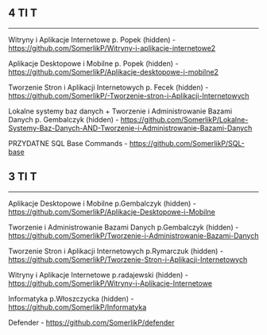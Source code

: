 4 TI T
--
***

Witryny i Aplikacje Internetowe p. Popek (hidden) - https://github.com/SomerlikP/Witryny-i-aplikacje-internetowe2

Aplikacje Desktopowe i Mobilne p. Popek (hidden) - https://github.com/SomerlikP/Aplikacje-desktopowe-i-mobilne2

Tworzenie Stron i Aplikacji Internetowych p. Fecek (hidden) - https://github.com/SomerlikP/-Tworzenie-stron-i-Aplikacji-Internetowych

Lokalne systemy baz danych + Tworzenie i Administrowanie Bazami Danych p. Gembalczyk (hidden) - https://github.com/SomerlikP/Lokalne-Systemy-Baz-Danych-AND-Tworzenie-i-Administrowanie-Bazami-Danych

PRZYDATNE
SQL Base Commands - https://github.com/SomerlikP/SQL-base

3 TI T
--
***

Aplikacje Desktopowe i Mobilne p.Gembalczyk (hidden) - https://github.com/SomerlikP/Aplikacje-Desktopowe-i-Mobilne

Tworzenie i Administrowanie Bazami Danych p.Gembalczyk (hidden) - https://github.com/SomerlikP/Tworzenie-i-Administrowanie-Bazami-Danych

Tworzenie Stron i Aplikacji Internetowych p.Rymarczuk (hidden) - https://github.com/SomerlikP/Tworzenie-Stron-i-Aplikacji-Internetowych

Witryny i Aplikacje Internetowe p.radajewski (hidden) - https://github.com/SomerlikP/Witryny-i-Aplikacje-Internetowe

Informatyka p.Włoszczycka (hidden) - https://github.com/SomerlikP/Informatyka

Defender - https://github.com/SomerlikP/defender
